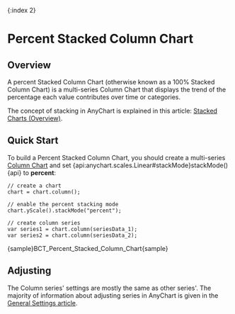 {:index 2}
# Percent Stacked Column Chart

## Overview

A percent Stacked Column Chart (otherwise known as a 100% Stacked Column Chart) is a multi-series Column Chart that displays the trend of the percentage each value contributes over time or categories.

The concept of stacking in AnyChart is explained in this article: [Stacked Charts (Overview)](../Overview).

## Quick Start

To build a Percent Stacked Column Chart, you should create a multi-series [Column Chart](../../Column_Chart) and set {api:anychart.scales.Linear#stackMode}stackMode(){api} to **percent**:

```
// create a chart
chart = chart.column();

// enable the percent stacking mode
chart.yScale().stackMode("percent");

// create column series
var series1 = chart.column(seriesData_1);
var series2 = chart.column(seriesData_2);
```

{sample}BCT\_Percent\_Stacked\_Column\_Chart{sample}

## Adjusting

The Column series' settings are mostly the same as other series'. The majority of information about adjusting series in AnyChart is given in the [General Settings article](../../General_Settings).